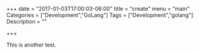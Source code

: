 +++
date = "2017-01-03T17:00:03-06:00"
title = "create"
menu = "main"
Categories = ["Development","GoLang"]
Tags = ["Development","golang"]
Description = ""

+++

This is another test.
